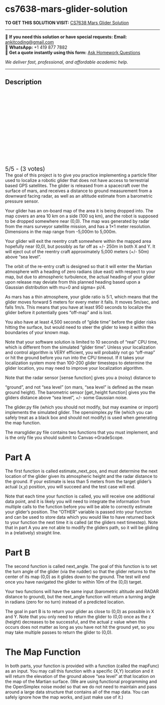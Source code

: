 # cs7638-mars-glider-solution
**TO GET THIS SOLUTION VISIT:** [CS7638 Mars Glider Solution](https://www.ankitcodinghub.com/product/cs7638-mars-glider-solution/)


---

📩 **If you need this solution or have special requests:** **Email:** ankitcoding@gmail.com  
📱 **WhatsApp:** +1 419 877 7882  
📄 **Get a quote instantly using this form:** [Ask Homework Questions](https://www.ankitcodinghub.com/services/ask-homework-questions/)

*We deliver fast, professional, and affordable academic help.*

---

<h2>Description</h2>



<div class="kk-star-ratings kksr-auto kksr-align-center kksr-valign-top" data-payload="{&quot;align&quot;:&quot;center&quot;,&quot;id&quot;:&quot;90943&quot;,&quot;slug&quot;:&quot;default&quot;,&quot;valign&quot;:&quot;top&quot;,&quot;ignore&quot;:&quot;&quot;,&quot;reference&quot;:&quot;auto&quot;,&quot;class&quot;:&quot;&quot;,&quot;count&quot;:&quot;3&quot;,&quot;legendonly&quot;:&quot;&quot;,&quot;readonly&quot;:&quot;&quot;,&quot;score&quot;:&quot;5&quot;,&quot;starsonly&quot;:&quot;&quot;,&quot;best&quot;:&quot;5&quot;,&quot;gap&quot;:&quot;4&quot;,&quot;greet&quot;:&quot;Rate this product&quot;,&quot;legend&quot;:&quot;5\/5 - (3 votes)&quot;,&quot;size&quot;:&quot;24&quot;,&quot;title&quot;:&quot;CS7638 Mars Glider Solution&quot;,&quot;width&quot;:&quot;138&quot;,&quot;_legend&quot;:&quot;{score}\/{best} - ({count} {votes})&quot;,&quot;font_factor&quot;:&quot;1.25&quot;}">

<div class="kksr-stars">

<div class="kksr-stars-inactive">
            <div class="kksr-star" data-star="1" style="padding-right: 4px">


<div class="kksr-icon" style="width: 24px; height: 24px;"></div>
        </div>
            <div class="kksr-star" data-star="2" style="padding-right: 4px">


<div class="kksr-icon" style="width: 24px; height: 24px;"></div>
        </div>
            <div class="kksr-star" data-star="3" style="padding-right: 4px">


<div class="kksr-icon" style="width: 24px; height: 24px;"></div>
        </div>
            <div class="kksr-star" data-star="4" style="padding-right: 4px">


<div class="kksr-icon" style="width: 24px; height: 24px;"></div>
        </div>
            <div class="kksr-star" data-star="5" style="padding-right: 4px">


<div class="kksr-icon" style="width: 24px; height: 24px;"></div>
        </div>
    </div>

<div class="kksr-stars-active" style="width: 138px;">
            <div class="kksr-star" style="padding-right: 4px">


<div class="kksr-icon" style="width: 24px; height: 24px;"></div>
        </div>
            <div class="kksr-star" style="padding-right: 4px">


<div class="kksr-icon" style="width: 24px; height: 24px;"></div>
        </div>
            <div class="kksr-star" style="padding-right: 4px">


<div class="kksr-icon" style="width: 24px; height: 24px;"></div>
        </div>
            <div class="kksr-star" style="padding-right: 4px">


<div class="kksr-icon" style="width: 24px; height: 24px;"></div>
        </div>
            <div class="kksr-star" style="padding-right: 4px">


<div class="kksr-icon" style="width: 24px; height: 24px;"></div>
        </div>
    </div>
</div>


<div class="kksr-legend" style="font-size: 19.2px;">
            5/5 - (3 votes)    </div>
    </div>
The goal of this project is to give you practice implementing a particle filter used to localize a robotic glider that does not have access to terrestrial based GPS satellites. The glider is released from a spacecraft over the surface of mars, and receives a distance to ground measurement from a downward facing radar, as well as an altitude estimate from a barometric pressure sensor.

Your glider has an on-board map of the area it is being dropped into. The map covers an area 10 km on a side (100 sq km), and the robot is supposed to be dropped somewhere near (0,0). The map was generated by radar from the mars surveyor satellite mission, and has a 1×1 meter resolution. Dimensions in the map range from -5,000m to 5,000m.

Your glider will exit the reentry craft somewhere within the mapped area hopefully near (0,0), but possibly as far off as +/- 250m in both X and Y. It will eject out of the reentry craft approximately 5,000 meters (+/- 50m) above “sea level”.

The orbit of the re-entry craft is designed so that it will enter the Martian atmosphere with a heading of zero radians (due east) with respect to your map, but due to atmospheric turbulence, the actual heading of your glider upon release may deviate from this planned heading based upon a Gaussian distribution with mu=0 and sigma= pi/4.

As mars has a thin atmosphere, your glide ratio is 5:1, which means that the glider moves forward 5 meters for every meter it falls. It moves 5m/sec, and falls 1m/s. This means that you have at least 950 seconds to localize the glider before it potentially goes “off-map” and is lost.

You also have at least 4,500 seconds of “glide time” before the glider risks hitting the surface, but would need to steer the glider to keep it within the boundaries of your known map.

Note that your software solution is limited to 10 seconds of “real” CPU time, which is different from the simulated “glider time”. Unless your localization and control algorithm is VERY efficient, you will probably not go “off-map” or hit the ground before you run into the CPU timeout. If it takes your localization system more than 100-200 glider timesteps to determine the glider location, you may need to improve your localization algorithm.

Note that the radar sensor [sense function] gives you a (noisy) distance to

“ground”, and not “sea level” (on mars, “sea level” is defined as the mean ground height). The barometric sensor [get_height function] gives you the gliders distance above “sea level”, +/- some Gaussian noise.

The glider.py file (which you should not modify, but may examine or import) implements the simulated glider. The opensimplex.py file (which you can safely treat as a black box and should not modify) is used when generating the map function.

The marsglider.py file contains two functions that you must implement, and is the only file you should submit to Canvas-&gt;GradeScope.

<h1>Part A</h1>
The first function is called estimate_next_pos, and must determine the next location of the glider given its atmospheric height and the radar distance to the ground. If your estimate is less than 5 meters from the target glider’s actual (x,y) position, you will succeed and the test case will end.

Note that each time your function is called, you will receive one additional data point, and it is likely you will need to integrate the information from multiple calls to the function before you will be able to correctly estimate your glider’s position. The “OTHER” variable is passed into your function and can be used to store data which you would like to have returned back to your function the next time it is called (at the gliders next timestep). Note that in part A you are not able to modify the gliders path, so it will be gliding in a (relatively) straight line.

<h1>Part B</h1>
The second function is called next_angle. The goal of this function is to set the turn angle of the glider (via the rudder) so that the glider returns to the center of its map (0,0) as it glides down to the ground. The test will end once you have navigated the glider to within 10m of the (0,0) target.

Your two functions will have the same input (barometric altitude and RADAR distance to ground), but the next_angle function will return a turning angle in radians (zero for no turn) instead of a predicted location.

The goal in part B is to return your glider as close to (0,0) as possible in X and Y. Note that you only need to return the glider to (0,0) once as the z (height) decreases to be successful, and the actual z value when this occurs does not matter as long as you have not hit the ground yet, so you may take multiple passes to return the glider to (0,0).

<h1>The Map Function</h1>
In both parts, your function is provided with a function (called the mapFunc) as an input. You may call this function with a specific (X,Y) location and it will return the elevation of the ground above “sea level” at that location on the map of the Martian surface. (We are using functional programming and the OpenSimplex noise model so that we do not need to maintain and pass around a large data structure that contains all of the map data. You can safely ignore how the map works, and just make use of it.)
